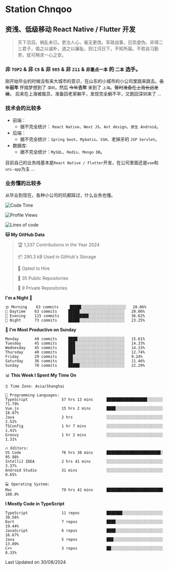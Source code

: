 # Station Chnqoo

## 资浅、低级移动 React Native / Flutter 开发

> 天下滔滔，祸乱未已。吏治人心，毫无更改。军政战事，日崇虚伪。非得二三君子，倡之以诚朴，道之以廉耻。则江河日下，不知所届。不若自习勤劳，犹可稍求一心之安。

### 非 `TOP2` & 非 `C9` & 非 `985` & 非 `211` & `非重点一本` 的 `二本` 选手。

刚开始毕业的时候没有来大城市的意识，在山东的小城市的小公司里跳来跳去。~~去年~~**前年** 怀揣梦想到了 `深圳`，然后 ~~今年~~**去年** 来到了 `上海`。~~暂时准备在上海长远发展~~。
后来在上海被裁员，准备回老家躺平，发现完全躺不平，又跑回深圳来了 ...

### 技术会的比较多

- 前端：
  - 据不完全统计： `React Native`、`Next JS`、`Ant design`、`原生 Android`。
- 后端：
  - 据不完全统计：`Spring boot`、`Mybatis`、`SSH`、老掉牙的 `JSP Servlet`。
- 数据库:
  - 据不完全统计：`MySQL`、`Redis`、`Mongo DB`。

目前自己的业务线基本是`React Native / Flutter`开发，在公司里面还是`vue`和`uni-app`为主 ...

### 业务懂的比较多

从毕业到现在，各种小公司的坑都踩过，什么业务也懂。

<!--START_SECTION:waka-->
![Code Time](http://img.shields.io/badge/Code%20Time-5%2C930%20hrs%2022%20mins-blue)

![Profile Views](http://img.shields.io/badge/Profile%20Views-2-blue)

![Lines of code](https://img.shields.io/badge/From%20Hello%20World%20I%27ve%20Written-295%20Thousand%20lines%20of%20code-blue)

**🐱 My GitHub Data** 

> 🏆 1,337 Contributions in the Year 2024
 > 
> 📦 290.3 kB Used in GitHub's Storage 
 > 
> 💼 Opted to Hire
 > 
> 📜 35 Public Repositories 
 > 
> 🔑 9 Private Repositories  
 > 
**I'm a Night 🦉** 

```text
🌞 Morning    63 commits     █████░░░░░░░░░░░░░░░░░░░░   20.06% 
🌆 Daytime    63 commits     █████░░░░░░░░░░░░░░░░░░░░   20.06% 
🌃 Evening    115 commits    █████████░░░░░░░░░░░░░░░░   36.62% 
🌙 Night      73 commits     █████░░░░░░░░░░░░░░░░░░░░   23.25%

```
📅 **I'm Most Productive on Sunday** 

```text
Monday       49 commits     ████░░░░░░░░░░░░░░░░░░░░░   15.61% 
Tuesday      45 commits     ███░░░░░░░░░░░░░░░░░░░░░░   14.33% 
Wednesday    45 commits     ███░░░░░░░░░░░░░░░░░░░░░░   14.33% 
Thursday     40 commits     ███░░░░░░░░░░░░░░░░░░░░░░   12.74% 
Friday       29 commits     ██░░░░░░░░░░░░░░░░░░░░░░░   9.24% 
Saturday     36 commits     ██░░░░░░░░░░░░░░░░░░░░░░░   11.46% 
Sunday       70 commits     █████░░░░░░░░░░░░░░░░░░░░   22.29%

```


📊 **This Week I Spent My Time On** 

```text
⌚︎ Time Zone: Asia/Shanghai

💬 Programming Languages: 
TypeScript               57 hrs 13 mins      ██████████████████░░░░░░░   71.79% 
Vue.js                   15 hrs 2 mins       ████░░░░░░░░░░░░░░░░░░░░░   18.87% 
Java                     2 hrs               ░░░░░░░░░░░░░░░░░░░░░░░░░   2.52% 
TSConfig                 1 hr 7 mins         ░░░░░░░░░░░░░░░░░░░░░░░░░   1.41% 
Groovy                   1 hr 2 mins         ░░░░░░░░░░░░░░░░░░░░░░░░░   1.31%

🔥 Editors: 
VS Code                  76 hrs 30 mins      ████████████████████████░   95.98% 
IntelliJ IDEA            2 hrs 41 mins       ░░░░░░░░░░░░░░░░░░░░░░░░░   3.37% 
Android Studio           31 mins             ░░░░░░░░░░░░░░░░░░░░░░░░░   0.65%

💻 Operating System: 
Mac                      79 hrs 42 mins      █████████████████████████   100.0%

```

**I Mostly Code in TypeScript** 

```text
TypeScript               11 repos            ███████░░░░░░░░░░░░░░░░░░   30.56% 
Dart                     7 repos             ████░░░░░░░░░░░░░░░░░░░░░   19.44% 
JavaScript               6 repos             ████░░░░░░░░░░░░░░░░░░░░░   16.67% 
Java                     5 repos             ███░░░░░░░░░░░░░░░░░░░░░░   13.89% 
C++                      3 repos             ██░░░░░░░░░░░░░░░░░░░░░░░   8.33%

```



 Last Updated on 30/08/2024
<!--END_SECTION:waka-->

<!---
ChenqiaoStation/ChenqiaoStation is a ✨ special ✨ repository because its `README.md` (this file) appears on your GitHub profile.
You can click the Preview link to take a look at your changes.
--->
